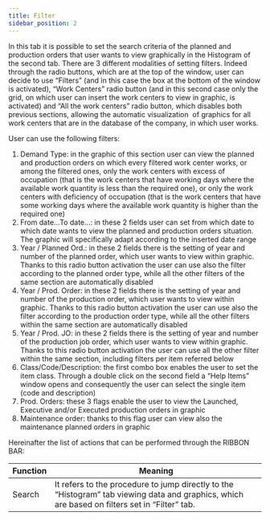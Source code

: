 ```yaml
---
title: Filter
sidebar_position: 2
---
```


In this tab it is possible to set the search criteria of the planned and production orders that user wants to view graphically in the Histogram of the second tab. There are 3 different modalities of setting filters. Indeed through the radio buttons, which are at the top of the window, user can decide to use “Filters” (and in this case the box at the bottom of the window is activated), “Work Centers” radio button (and in this second case only the grid, on which user can insert the work centers to view in graphic, is activated) and “All the work centers” radio button, which disables both previous sections, allowing the automatic visualization  of graphics for all work centers that are in the database of the company, in which user works.

User can use the following filters:


 1. Demand Type: in the graphic of this section user can view the planned and production orders on which every filtered work center works, or among the filtered ones, only the work centers with excess of occupation (that is the work centers that have working days where the available work quantity is less than the required one), or only the work centers with deficiency of occupation (that is the work centers that have some working days where the available work quantity is higher than the required one)
 2. From date…To date…: in these 2 fields user can set from which date to which date wants to view the planned and production orders situation. The graphic will specifically adapt according to the inserted date range
 3. Year / Planned Ord.: in these 2 fields there is the setting of year and number of the planned order, which user wants to view within graphic. Thanks to this radio button activation the user can use also the filter according to the planned order type, while all the other filters of the same section are automatically disabled
 4. Year / Prod. Order: in these 2 fields there is the setting of year and number of the production order, which user wants to view within graphic. Thanks to this radio button activation the user can use also the filter according to the production order type, while all the other filters within the same section are automatically disabled
 5. Year / Prod. JO: in these 2 fields there is the setting of year and number of the production job order, which user wants to view within graphic. Thanks to this radio button activation the user can use all the other filter within the same section, including filters per item referred below
 6. Class/Code/Description: the first combo box enables the user to set the item class. Through a double click on the second field a “Help Items” window opens and consequently the user can select the single item (code and description)
 7. Prod. Orders: these 3 flags enable the user to view the Launched, Executive and/or Executed production orders in graphic
 8. Maintenance order: thanks to this flag user can view also the maintenance planned orders in graphic

Hereinafter the list of actions that can be performed through the RIBBON BAR:



| Function | Meaning |
| --- | --- |
| Search | It refers to the procedure to jump directly to the “Histogram” tab viewing data and graphics, which are based on filters set in “Filter” tab. |






